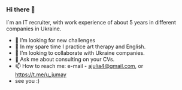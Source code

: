 ### Hi there 👋
I`m an IT recruiter, with work experience of about 5 years in different companies in Ukraine.
- 🔭 I’m looking for new challenges
- 🌱 In my spare time I practice art therapy and English.
- 👯 I’m looking to collaborate with Ukraine companies.
- 💬 Ask me about consulting on your CVs.
- 📫 How to reach me: e-mail - ajulia4@gmail.com, or https://t.me/u_jumay
- see you :)
